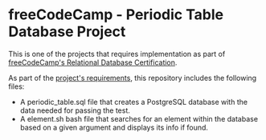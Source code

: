 # freeCodeCamp - Periodic Table Database Project

This is one of the projects that requires implementation as part of [freeCodeCamp's Relational Database Certification](https://www.freecodecamp.org/learn/relational-database/).

As part of the [project's requirements](https://www.freecodecamp.org/learn/relational-database/build-a-periodic-table-database-project/build-a-periodic-table-database), this repository includes the following files:

- A periodic_table.sql file that creates a PostgreSQL database with the data needed for passing the test.
- A element.sh bash file that searches for an element within the database based on a given argument and displays its info if found.